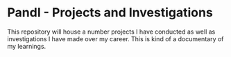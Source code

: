 # PandI - Projects and Investigations

This repository will house a number projects I have conducted as well as investigations I have made over my career. This is kind of a documentary of my learnings.
